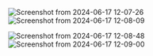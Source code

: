 ![Screenshot from 2024-06-17 12-07-26](https://github.com/ebbenwai/WeatherForecast/assets/149109018/ba924346-0a0e-466f-aea6-024ddaf9a3c4) ![Screenshot from 2024-06-17 12-08-09](https://github.com/ebbenwai/WeatherForecast/assets/149109018/571cc5ba-d513-4378-b0cb-3710f64a5048)

![Screenshot from 2024-06-17 12-08-48](https://github.com/ebbenwai/WeatherForecast/assets/149109018/eea1f188-a3f1-449e-bc9b-492cbe06faf8)  ![Screenshot from 2024-06-17 12-09-00](https://github.com/ebbenwai/WeatherForecast/assets/149109018/c5583e10-1cdb-4efe-bb29-95b9ae0722fa)

